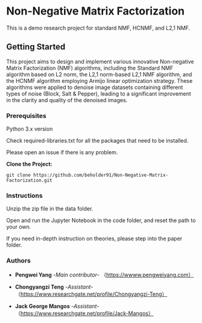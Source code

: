 # Non-Negative Matrix Factorization
This is a demo research project for standard NMF, HCNMF, and L2,1 NMF.

## Getting Started
This project aims to design and implement various innovative Non-negative Matrix Factorization (NMF) algorithms, including the Standard NMF algorithm based on L2 norm, the L2,1 norm-based L2,1 NMF algorithm, and the HCNMF algorithm employing Armijo linear optimization strategy. These algorithms were applied to denoise image datasets containing different types of noise (Block, Salt & Pepper), leading to a significant improvement in the clarity and quality of the denoised images.
### Prerequisites
Python 3.x version

Check required-libraries.txt for all the packages that need to be installed.

Please open an issue if there is any problem.

**Clone the Project:**
```
git clone https://github.com/beholder91/Non-Negative-Matrix-Factorization.git
```
### Instructions

Unzip the zip file in the data folder.

Open and run the Jupyter Notebook in the code folder, and reset the path to your own.

If you need in-depth instruction on theories, please step into the paper folder.

### Authors
* **Pengwei Yang** -*Main contributor*-
（https://wwww.pengweiyang.com）

* **Chongyangzi Teng** -*Assistant*- （https://www.researchgate.net/profile/Chongyangzi-Teng）
* **Jack George Mangos** -*Assistant*- （https://www.researchgate.net/profile/Jack-Mangos）
